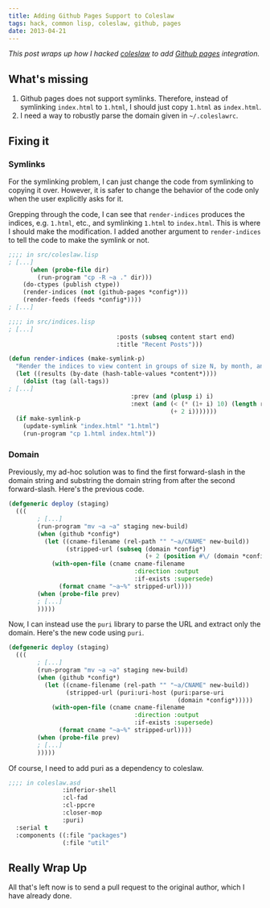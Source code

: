```yaml
---
title: Adding Github Pages Support to Coleslaw
tags: hack, common lisp, coleslaw, github, pages
date: 2013-04-21
---
```

_This post wraps up how I hacked [coleslaw](https://github.com/redline6561/coleslaw) to add [Github pages](http://pages.github.com/) integration._

## What's missing ##

1. Github pages does not support symlinks. Therefore, instead of symlinking `index.html` to `1.html`, I should just copy `1.html` as `index.html`.
2. I need a way to robustly parse the domain given in `~/.coleslawrc`.

## Fixing it ##

### Symlinks ###

For the symlinking problem, I can just change the code from symlinking to copying it over. However, it is safer to change the behavior of the code only when the user explicitly asks for it.

Grepping through the code, I can see that `render-indices` produces the indices, e.g. `1.html`, etc., and symlinking `1.html` to `index.html`. This is where I should make the modification. I added another argument to `render-indices` to tell the code to make the symlink or not.

```commonlisp
;;;; in src/coleslaw.lisp
; [...]
      (when (probe-file dir)
        (run-program "cp -R ~a ." dir)))
    (do-ctypes (publish ctype))
    (render-indices (not (github-pages *config*)))
    (render-feeds (feeds *config*))))
; [...]

;;;; in src/indices.lisp
; [...]
                              :posts (subseq content start end)
                              :title "Recent Posts")))

(defun render-indices (make-symlink-p)
  "Render the indices to view content in groups of size N, by month, and by tag"
  (let ((results (by-date (hash-table-values *content*))))
    (dolist (tag (all-tags))
; [...]
                                  :prev (and (plusp i) i)
                                  :next (and (< (* (1+ i) 10) (length results))
                                             (+ 2 i)))))))
  (if make-symlink-p
    (update-symlink "index.html" "1.html")
    (run-program "cp 1.html index.html"))
```

### Domain ###
Previously, my ad-hoc solution was to find the first forward-slash in the domain string and substring the domain string from after the second forward-slash. Here's the previous code.

```commonlisp
(defgeneric deploy (staging)
  (((
        ; [...]
        (run-program "mv ~a ~a" staging new-build)
        (when (github *config*)
          (let ((cname-filename (rel-path "" "~a/CNAME" new-build))
                (stripped-url (subseq (domain *config*)
                                      (+ 2 (position #\/ (domain *config*))))))
            (with-open-file (cname cname-filename
                                   :direction :output
                                   :if-exists :supersede)
              (format cname "~a~%" stripped-url))))
        (when (probe-file prev)
        ; [...]
        )))))
```

Now, I can instead use the `puri` library to parse the URL and extract only the domain. Here's the new code using `puri`.

```commonlisp
(defgeneric deploy (staging)
  (((
        ; [...]
        (run-program "mv ~a ~a" staging new-build)
        (when (github *config*)
          (let ((cname-filename (rel-path "" "~a/CNAME" new-build))
                (stripped-url (puri:uri-host (puri:parse-uri
                                               (domain *config*)))))
            (with-open-file (cname cname-filename
                                   :direction :output
                                   :if-exists :supersede)
              (format cname "~a~%" stripped-url))))
        (when (probe-file prev)
        ; [...]
        )))))
```

Of course, I need to add puri as a dependency to coleslaw.

```commonlisp
;;;; in coleslaw.asd
               :inferior-shell
               :cl-fad
               :cl-ppcre
               :closer-mop
               :puri)
  :serial t
  :components ((:file "packages")
               (:file "util"
```

## Really Wrap Up ##

All that's left now is to send a pull request to the original author, which I have already done.
